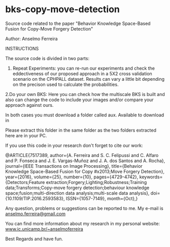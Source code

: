 # bks-copy-move-detection
Source code related to the paper "Behavior Knowledge Space-Based Fusion for Copy-Move Forgery Detection"

Author: Anselmo Ferreira

INSTRUCTIONS

The source code is divided in two parts:

1. Repeat Experiments: you can re-run our experiments and check the eddectiveness of our proposed approach in a 5X2 cross validation scenario on the CPHPALL dataset. Results can vary a little bit depending on the precison used to calculate the probabilities.

2.Do your own BKS: Here you can check how the multiscale BKS is built and also can change the code to include your images and/or compare your approach against ours.

In both cases you must download a folder called aux. Available to download in

Please extract this folder in the same folder as the two folders extracted here are in your PC.

If you use this code in your research don't forget to cite our work:

@ARTICLE{7517389, 
author={A. Ferreira and S. C. Felipussi and C. Alfaro and P. Fonseca and J. E. Vargas-Muñoz and J. A. dos Santos and A. Rocha}, 
journal={IEEE Transactions on Image Processing}, 
title={Behavior Knowledge Space-Based Fusion for Copy #x2013;Move Forgery Detection}, 
year={2016}, 
volume={25}, 
number={10}, 
pages={4729-4742}, 
keywords={Detectors;Feature extraction;Forgery;Lighting;Robustness;Training data;Transforms;Copy-move forgery detection;behaviour knowledge space;fusion;multi-direction data analysis;multi-scale data analysis}, 
doi={10.1109/TIP.2016.2593583}, 
ISSN={1057-7149}, 
month={Oct},}


Any question, problems or suggestions can be reported to me. My e-mail is anselmo.ferreira@gmail.com

You can find more information about my research in my personal website: www.ic.unicamp.br/~anselmoferreira

Best Regards and have fun.




